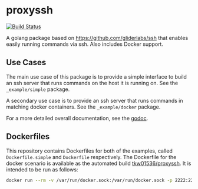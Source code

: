 # proxyssh

[![Build Status](https://travis-ci.com/tkw1536/proxyssh.svg?branch=main)](https://travis-ci.com/tkw1536/proxyssh)

A golang package based on https://github.com/gliderlabs/ssh that enables easily running commands via ssh. 
Also includes Docker support. 

## Use Cases

The main use case of this package is to provide a simple interface to build an ssh server that runs commands on the host it is running on. 
See the `_example/simple` package. 

A secondary use case is to provide an ssh server that runs commands in matching docker containers. 
See the `_example/docker` package. 

For a more detailed overall documentation, see the [godoc](https://pkg.go.dev/github.com/tkw1536/proxyssh). 

## Dockerfiles

This repository contains Dockerfiles for both of the examples, called `Dockerfile.simple` and `Dockerfile` respectively. 
The Dockerfile for the docker scenario is available as the automated build [tkw01536/proxyssh](https://hub.docker.com/r/tkw01536/proxyssh). 
It is intended to be run as follows:

```bash
docker run --rm -v /var/run/docker.sock:/var/run/docker.sock -p 2222:2222 tkw01536/proxyssh
```

